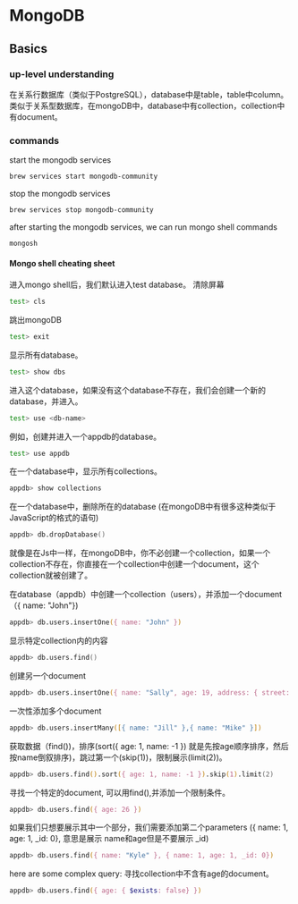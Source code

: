 # MongoDB

## Basics

### up-level understanding

在关系行数据库（类似于PostgreSQL），database中是table，table中column。类似于关系型数据库，在mongoDB中，database中有collection，collection中有document。

### commands

start the mongodb services
```zsh
brew services start mongodb-community
```

stop the mongodb services
```zsh
brew services stop mongodb-community
```

after starting the mongodb services, we can run mongo shell commands
```zsh
mongosh
```
#### Mongo shell cheating sheet

进入mongo shell后，我们默认进入test database。
清除屏幕
```zsh
test> cls
```

跳出mongoDB
```zsh
test> exit
```

显示所有database。
```zsh
test> show dbs
```

进入这个database，如果没有这个database不存在，我们会创建一个新的database，并进入。
```zsh
test> use <db-name>
```
例如，创建并进入一个appdb的database。
```zsh
test> use appdb
```

在一个database中，显示所有collections。
```zsh
appdb> show collections
```

在一个database中，删除所在的database (在mongoDB中有很多这种类似于JavaScript的格式的语句)
```zsh
appdb> db.dropDatabase()
```

就像是在Js中一样，在mongoDB中，你不必创建一个collection，如果一个collection不存在，你直接在一个collection中创建一个document，这个collection就被创建了。


在database（appdb）中创建一个collection（users），并添加一个document（{ name: "John"})
```zsh
appdb> db.users.insertOne({ name: "John" })
```

显示特定collection内的内容
```zsh
appdb> db.users.find()
```

创建另一个document
```zsh
appdb> db.users.insertOne({ name: "Sally", age: 19, address: { street: ""987 North St}, hobbies: ["Running"] })
```

一次性添加多个document
```zsh
appdb> db.users.insertMany([{ name: "Jill" },{ name: "Mike" }])
```

获取数据（find())，排序(sort({ age: 1, name: -1 }) 就是先按age顺序排序，然后按name倒叙排序)，跳过第一个(skip(1))，限制展示(limit(2))。
```zsh
appdb> db.users.find().sort({ age: 1, name: -1 }).skip(1).limit(2)
```

寻找一个特定的document, 可以用find(),并添加一个限制条件。
```zsh
appdb> db.users.find({ age: 26 })
```

如果我们只想要展示其中一个部分，我们需要添加第二个parameters ({ name: 1, age: 1, _id: 0}, 意思是展示 name和age但是不要展示 _id)
```zsh
appdb> db.users.find({ name: "Kyle" }, { name: 1, age: 1, _id: 0})
```

here are some complex query:
寻找collection中不含有age的document。
```zsh
appdb> db.users.find({ age: { $exists: false} })
```



